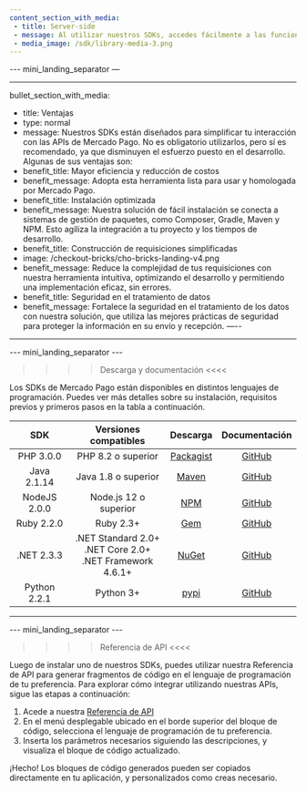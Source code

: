 ```yaml
---
content_section_with_media: 
 - title: Server-side
 - message: Al utilizar nuestros SDKs, accedes fácilmente a las funcionalidades server-side de nuestras soluciones. Te permitirán crear diferentes transacciones, consultar sus estados, integrar pagos con tarjetas u otros medios, y realizar reembolsos o contracargos.
 - media_image: /sdk/library-media-3.png
---
```


--- mini_landing_separator —

---
bullet_section_with_media: 
 - title: Ventajas
 - type: normal
 - message: Nuestros SDKs están diseñados para simplificar tu interacción con las APIs de Mercado Pago. No es obligatorio utilizarlos, pero sí es recomendado, ya que disminuyen el esfuerzo puesto en el desarrollo. Algunas de sus ventajas son:
 - benefit_title: Mayor eficiencia y reducción de costos
 - benefit_message: Adopta esta herramienta lista para usar y homologada por Mercado Pago.
 - benefit_title: Instalación optimizada
 - benefit_message: Nuestra solución de fácil instalación se conecta a sistemas de gestión de paquetes, como Composer, Gradle, Maven y NPM. Esto agiliza la integración a tu proyecto y los tiempos de desarrollo. 
 - benefit_title: Construcción de requisiciones simplificadas
 - image: /checkout-bricks/cho-bricks-landing-v4.png
 - benefit_message: Reduce la complejidad de tus requisiciones con nuestra herramienta intuitiva, optimizando el desarrollo y permitiendo una implementación eficaz, sin errores.
 - benefit_title: Seguridad en el tratamiento de datos
- benefit_message: Fortalece la seguridad en el tratamiento de los datos con nuestra solución, que utiliza las mejores prácticas de seguridad para proteger la información en su envío y recepción.
—--
---

--- mini_landing_separator ---

>>>> Descarga y documentación <<<<

Los SDKs de Mercado Pago están disponibles en distintos lenguajes de programación. Puedes ver más detalles sobre su instalación, requisitos previos y primeros pasos en la tabla a continuación. 


|      SDK      |                    Versiones compatibles                   |  Descarga | Documentación |
|:-------------:|:--------------------------------------------------------:|:---------:|:------------:|
| PHP 3.0.0    | PHP 8.2 o superior  | [Packagist](https://packagist.org/packages/mercadopago/dx-php)| [GitHub](https://github.com/mercadopago/sdk-php)  |
| Java 2.1.14   | Java 1.8 o superior | [Maven](https://search.maven.org/artifact/com.mercadopago/sdk-java)    | [GitHub](https://github.com/mercadopago/sdk-java)    |
| NodeJS 2.0.0 | Node.js 12 o superior  | [NPM](https://www.npmjs.com/package/mercadopago)    | [GitHub](https://github.com/mercadopago/sdk-nodejs)   |
| Ruby 2.2.0    | Ruby 2.3+ | [Gem](https://rubygems.org/gems/mercadopago-sdk)   | [GitHub](https://github.com/mercadopago/sdk-ruby)    |
| .NET 2.3.3    | .NET Standard 2.0+ <br> .NET Core 2.0+  <br> .NET Framework 4.6.1+ | [NuGet](https://www.nuget.org/packages/mercadopago-sdk)   | [GitHub](https://github.com/mercadopago/sdk-dotnet)   |
| Python 2.2.1 | Python 3+   | [pypi](https://pypi.org/project/mercadopago/)   | [GitHub](https://github.com/mercadopago/sdk-python)     |
---

--- mini_landing_separator ---

>>>> Referencia de API <<<<

Luego de instalar uno de nuestros SDKs, puedes utilizar nuestra Referencia de API para generar fragmentos de código en el lenguaje de programación de tu preferencia. Para explorar cómo integrar utilizando nuestras APIs, sigue las etapas a continuación: 

1. Acede a nuestra [Referencia de API](https://www.mercadopago.com.br/developers/pt/reference)
2. En el menú desplegable ubicado en el borde superior del bloque de código, selecciona el lenguaje de programación de tu preferencia.
3. Inserta los parámetros necesarios siguiendo las descripciones, y visualiza el bloque de código actualizado.

¡Hecho! Los bloques de código generados pueden ser copiados directamente en tu aplicación, y personalizados como creas necesario.

